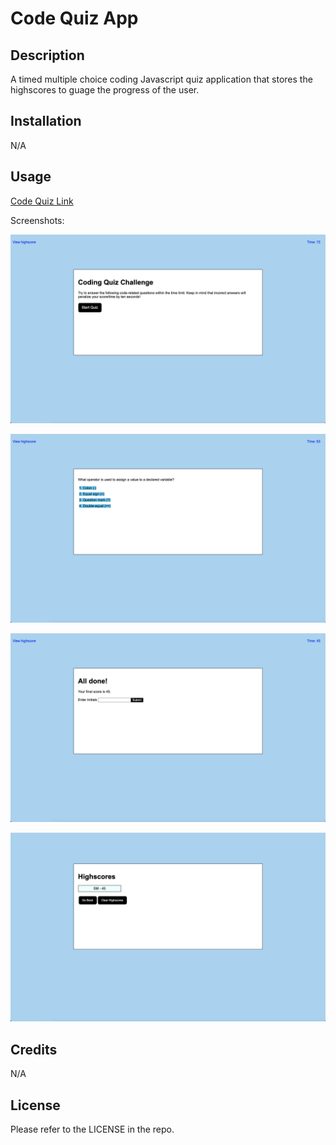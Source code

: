 # Code Quiz App

## Description

A timed multiple choice coding Javascript quiz application that stores the highscores to guage the progress of the user.

## Installation

N/A

## Usage

[Code Quiz Link](https://marousiss.github.io/timed-coding-quiz/)

Screenshots:

![Screenshot-01](./assets/images/Screenshot-01.png)

![Screenshot-02](./assets/images/Screenshot-02.png)

![Screenshot-03](./assets/images/Screenshot-03.png)

![Screenshot-04](./assets/images/Screenshot-04.png)


## Credits

N/A

## License

Please refer to the LICENSE in the repo.